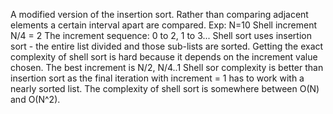 A modified version of the insertion sort.
Rather than comparing adjacent elements a certain interval apart are compared.
Exp: 
N=10
Shell increment N/4 = 2
The increment sequence: 0 to 2, 1 to 3...
Shell sort uses insertion sort - the entire list divided and those sub-lists are sorted.
Getting the exact complexity of shell sort is hard because it depends on the increment value chosen.
The best increment is N/2, N/4..1
Shell sor complexity is better than insertion sort as 
the final iteration with increment = 1 has to work with a nearly sorted list.
The complexity of shell sort is somewhere between O(N) and O(N^2).
